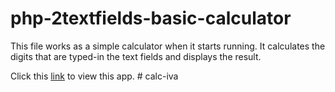 # php-2textfields-basic-calculator
This file works as a simple calculator when it starts running. It calculates the digits that are typed-in the text fields and displays the result.


Click this [link](https://textfields-basic-calculator.herokuapp.com/) to view this app.
#   c a l c - i v a  
 